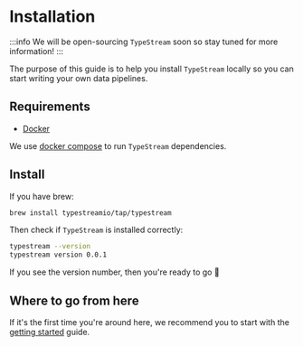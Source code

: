 # Installation

:::info
We will be open-sourcing `TypeStream` soon so stay tuned for more information!
:::

The purpose of this guide is to help you install `TypeStream` locally so you can
start writing your own data pipelines.

## Requirements

- [Docker](https://docs.docker.com/get-docker/)

We use [docker compose](https://docs.docker.com/compose/) to run `TypeStream`
dependencies.

## Install

If you have brew:

```bash
brew install typestreamio/tap/typestream
```

Then check if `TypeStream` is installed correctly:

```bash
typestream --version
typestream version 0.0.1
```

If you see the version number, then you're ready to go 🚀

## Where to go from here

If it's the first time you're around here, we recommend you to start with the
[getting started](/docs/getting-started.md) guide.
